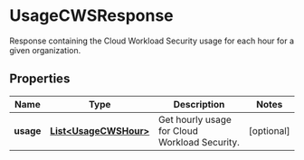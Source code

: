 # UsageCWSResponse

Response containing the Cloud Workload Security usage for each hour for a given organization.

## Properties

| Name      | Type                                            | Description                                   | Notes      |
| --------- | ----------------------------------------------- | --------------------------------------------- | ---------- |
| **usage** | [**List&lt;UsageCWSHour&gt;**](UsageCWSHour.md) | Get hourly usage for Cloud Workload Security. | [optional] |
